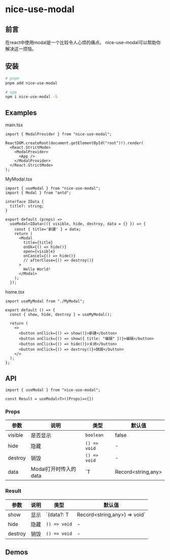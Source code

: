 # nice-use-modal

## 前言

在react中使用modal是一个比较令人心烦的痛点。
nice-use-modal可以帮助你解决这一烦恼。

## 安装

```sh
# pnpm
pnpm add nice-use-modal

# npm
npm i nice-use-modal -S
```

## Examples

main.tsx

```tsx
import { ModalProvider } from "nice-use-modal";

ReactDOM.createRoot(document.getElementById("root")!).render(
  <React.StrictMode>
    <ModalProvider>
      <App />
    </ModalProvider>
  </React.StrictMode>
);
```

MyModal.tsx

```tsx
import { useModal } from "nice-use-modal";
import { Modal } from "antd";

interface IData {
  title?: string;
}

export default (props) =>
  useModal<IData>(({ visible, hide, destroy, data = {} }) => {
    const { title='新建' } = data;
    return (
      <Modal
        title={title}
        onOk={() => hide()}
        open={visible}
        onCancel={() => hide()}
        // afterClose={() => destroy()}
      >
        Hello World!
      </Modal>
    );
  });
```

home.tsx

```tsx
import useMyModal from "./MyModal";

export default () => {
  const { show, hide, destroy } = useMyModal();

  return (
    <>
      <button onClick={() => show()}>新建</button>
      <button onClick={() => show({ title: "编辑" })}>编辑</button>
      <button onClick={() => hide()}>关闭</button>
      <button onClick={() => destroy()}>销毁</button>
    </>
  );
};
```

## API

```tsx
import { useModal } from "nice-use-modal";

const Result = useModal<T>((Props)=>{})
```

### Props

| 参数    | 说明                  | 类型         | 默认值             |
| ------- | --------------------- | ------------ | ------------------ |
| visible | 是否显示              | `boolean`    | false              |
| hide    | 隐藏                  | `() => void` | -                  |
| destroy | 销毁                  | `() => void` | -                  |
| data    | Modal打开时传入的data | `T           | Record<string,any> | undefined` | - |

### Result

| 参数    | 说明 | 类型         | 默认值                       |
| ------- | ---- | ------------ | ---------------------------- |
| show    | 显示 | `(data?: T   | Record<string,any>) => void` | - |
| hide    | 隐藏 | `() => void` | -                            |
| destroy | 销毁 | `() => void` | -                            |

## Demos
